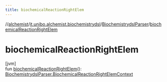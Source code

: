 ```yaml
---
title: biochemicalReactionRightElem
---
```

//[alchemist](../../../index.html)/[it.unibo.alchemist.biochemistrydsl](../index.html)/[BiochemistrydslParser](index.html)/[biochemicalReactionRightElem](biochemical-reaction-right-elem.html)



# biochemicalReactionRightElem



[jvm]\
fun [biochemicalReactionRightElem](biochemical-reaction-right-elem.html)(): [BiochemistrydslParser.BiochemicalReactionRightElemContext](-biochemical-reaction-right-elem-context/index.html)




